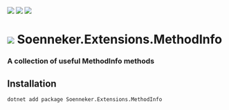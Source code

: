[![](https://img.shields.io/nuget/v/Soenneker.Extensions.MethodInfo.svg?style=for-the-badge)](https://www.nuget.org/packages/Soenneker.Extensions.MethodInfo/)
[![](https://img.shields.io/github/actions/workflow/status/soenneker/soenneker.extensions.methodinfo/publish-package.yml?style=for-the-badge)](https://github.com/soenneker/soenneker.extensions.methodinfo/actions/workflows/publish-package.yml)
[![](https://img.shields.io/nuget/dt/Soenneker.Extensions.MethodInfo.svg?style=for-the-badge)](https://www.nuget.org/packages/Soenneker.Extensions.MethodInfo/)

# ![](https://user-images.githubusercontent.com/4441470/224455560-91ed3ee7-f510-4041-a8d2-3fc093025112.png) Soenneker.Extensions.MethodInfo
### A collection of useful MethodInfo methods

## Installation

```
dotnet add package Soenneker.Extensions.MethodInfo
```
